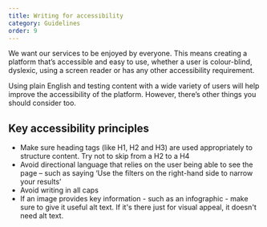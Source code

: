 ```yaml
---
title: Writing for accessibility
category: Guidelines
order: 9
---
```


We want our services to be enjoyed by everyone. This means creating a platform that’s accessible and easy to use, whether a user is colour-blind, dyslexic, using a screen reader or has any other accessibility requirement.

Using plain English and testing content with a wide variety of users will help improve the accessibility of the platform. However, there’s other things you should consider too.

## Key accessibility principles ##
* Make sure heading tags (like H1, H2 and H3) are used appropriately to structure content. Try not to skip from a H2 to a H4
* Avoid directional language that relies on the user being able to see the page – such as saying ‘Use the filters on the right-hand side to narrow your results’
* Avoid writing in all caps
* If an image provides key information - such as an infographic - make sure to give it useful alt text. If it's there just for visual appeal, it doesn't need alt text. 




